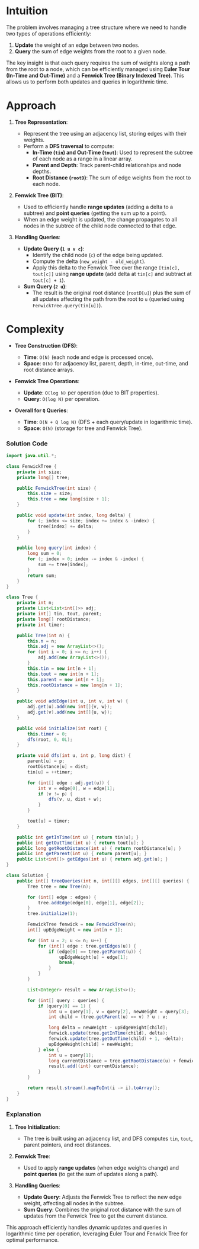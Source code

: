# **Intuition**

The problem involves managing a tree structure where we need to handle two types of operations efficiently:

1. **Update** the weight of an edge between two nodes.
2. **Query** the sum of edge weights from the root to a given node.

The key insight is that each query requires the sum of weights along a path from the root to a node, which can be efficiently managed using **Euler Tour (In-Time and Out-Time)** and a **Fenwick Tree (Binary Indexed Tree)**. This allows us to perform both updates and queries in logarithmic time.

# **Approach**

1. **Tree Representation**:

   - Represent the tree using an adjacency list, storing edges with their weights.
   - Perform a **DFS traversal** to compute:
     - **In-Time (`tin`) and Out-Time (`tout`)**: Used to represent the subtree of each node as a range in a linear array.
     - **Parent and Depth**: Track parent-child relationships and node depths.
     - **Root Distance (`rootD`)**: The sum of edge weights from the root to each node.

2. **Fenwick Tree (BIT)**:

   - Used to efficiently handle **range updates** (adding a delta to a subtree) and **point queries** (getting the sum up to a point).
   - When an edge weight is updated, the change propagates to all nodes in the subtree of the child node connected to that edge.

3. **Handling Queries**:
   - **Update Query (`1 u v c`)**:
     - Identify the child node (`c`) of the edge being updated.
     - Compute the delta (`new_weight - old_weight`).
     - Apply this delta to the Fenwick Tree over the range `[tin[c], tout[c]]` using **range update** (add delta at `tin[c]` and subtract at `tout[c] + 1`).
   - **Sum Query (`2 u`)**:
     - The result is the original root distance (`rootD[u]`) plus the sum of all updates affecting the path from the root to `u` (queried using `FenwickTree.query(tin[u])`).

# **Complexity**

- **Tree Construction (DFS)**:

  - **Time**: `O(N)` (each node and edge is processed once).
  - **Space**: `O(N)` for adjacency list, parent, depth, in-time, out-time, and root distance arrays.

- **Fenwick Tree Operations**:

  - **Update**: `O(log N)` per operation (due to BIT properties).
  - **Query**: `O(log N)` per operation.

- **Overall for `Q` Queries**:
  - **Time**: `O(N + Q log N)` (DFS + each query/update in logarithmic time).
  - **Space**: `O(N)` (storage for tree and Fenwick Tree).

### **Solution Code**

```java
import java.util.*;

class FenwickTree {
    private int size;
    private long[] tree;

    public FenwickTree(int size) {
        this.size = size;
        this.tree = new long[size + 1];
    }

    public void update(int index, long delta) {
        for (; index <= size; index += index & -index) {
            tree[index] += delta;
        }
    }

    public long query(int index) {
        long sum = 0;
        for (; index > 0; index -= index & -index) {
            sum += tree[index];
        }
        return sum;
    }
}

class Tree {
    private int n;
    private List<List<int[]>> adj;
    private int[] tin, tout, parent;
    private long[] rootDistance;
    private int timer;

    public Tree(int n) {
        this.n = n;
        this.adj = new ArrayList<>();
        for (int i = 0; i <= n; i++) {
            adj.add(new ArrayList<>());
        }
        this.tin = new int[n + 1];
        this.tout = new int[n + 1];
        this.parent = new int[n + 1];
        this.rootDistance = new long[n + 1];
    }

    public void addEdge(int u, int v, int w) {
        adj.get(u).add(new int[]{v, w});
        adj.get(v).add(new int[]{u, w});
    }

    public void initialize(int root) {
        this.timer = 0;
        dfs(root, 0, 0L);
    }

    private void dfs(int u, int p, long dist) {
        parent[u] = p;
        rootDistance[u] = dist;
        tin[u] = ++timer;

        for (int[] edge : adj.get(u)) {
            int v = edge[0], w = edge[1];
            if (v != p) {
                dfs(v, u, dist + w);
            }
        }

        tout[u] = timer;
    }

    public int getInTime(int u) { return tin[u]; }
    public int getOutTime(int u) { return tout[u]; }
    public long getRootDistance(int u) { return rootDistance[u]; }
    public int getParent(int u) { return parent[u]; }
    public List<int[]> getEdges(int u) { return adj.get(u); }
}

class Solution {
    public int[] treeQueries(int n, int[][] edges, int[][] queries) {
        Tree tree = new Tree(n);

        for (int[] edge : edges) {
            tree.addEdge(edge[0], edge[1], edge[2]);
        }
        tree.initialize(1);

        FenwickTree fenwick = new FenwickTree(n);
        int[] upEdgeWeight = new int[n + 1];

        for (int u = 2; u <= n; u++) {
            for (int[] edge : tree.getEdges(u)) {
                if (edge[0] == tree.getParent(u)) {
                    upEdgeWeight[u] = edge[1];
                    break;
                }
            }
        }

        List<Integer> result = new ArrayList<>();

        for (int[] query : queries) {
            if (query[0] == 1) {
                int u = query[1], v = query[2], newWeight = query[3];
                int child = (tree.getParent(u) == v) ? u : v;

                long delta = newWeight - upEdgeWeight[child];
                fenwick.update(tree.getInTime(child), delta);
                fenwick.update(tree.getOutTime(child) + 1, -delta);
                upEdgeWeight[child] = newWeight;
            } else {
                int u = query[1];
                long currentDistance = tree.getRootDistance(u) + fenwick.query(tree.getInTime(u));
                result.add((int) currentDistance);
            }
        }

        return result.stream().mapToInt(i -> i).toArray();
    }
}
```

### **Explanation**

1. **Tree Initialization**:

   - The tree is built using an adjacency list, and DFS computes `tin`, `tout`, parent pointers, and root distances.

2. **Fenwick Tree**:

   - Used to apply **range updates** (when edge weights change) and **point queries** (to get the sum of updates along a path).

3. **Handling Queries**:
   - **Update Query**: Adjusts the Fenwick Tree to reflect the new edge weight, affecting all nodes in the subtree.
   - **Sum Query**: Combines the original root distance with the sum of updates from the Fenwick Tree to get the current distance.

This approach efficiently handles dynamic updates and queries in logarithmic time per operation, leveraging Euler Tour and Fenwick Tree for optimal performance.
